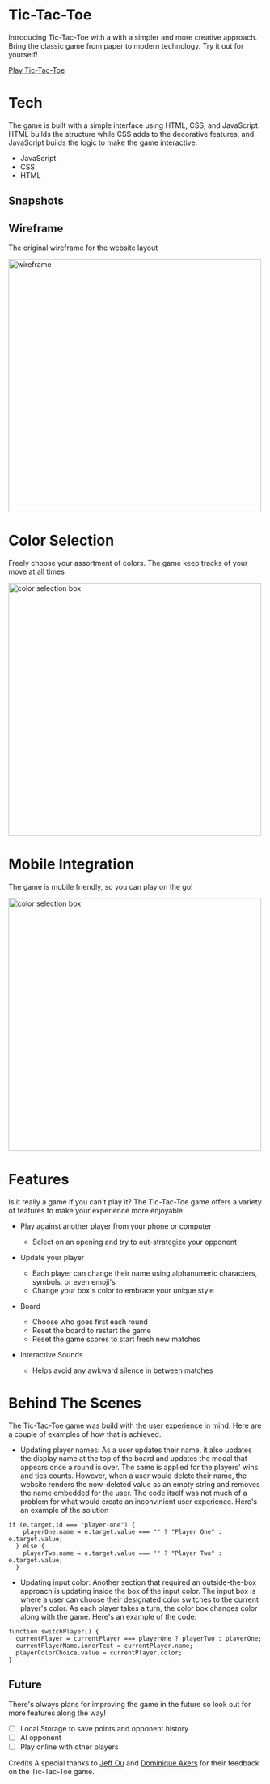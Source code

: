 # Tic-Tac-Toe

Introducing Tic-Tac-Toe with a with a simpler and more creative approach. Bring the classic game from paper to modern technology. Try it out for yourself!

[Play Tic-Tac-Toe](https://kbarrios.dev/tic-tac-toe/)

# Tech

The game is built with a simple interface using HTML, CSS, and JavaScript. HTML builds the structure while CSS adds to the decorative features, and JavaScript builds the logic to make the game interactive.

- JavaScript
- CSS
- HTML

## **Snapshots**
## Wireframe
The original wireframe for the website layout

<img width="500" alt="wireframe" src="./media/tic-tac-toe_wireframe.png">

# Color Selection
Freely choose your assortment of colors. The game keep tracks of your move at all times

<img width="500" alt="color selection box" src="./media/color_selection.png">

# Mobile Integration
The game is mobile friendly, so you can play on the go!

<img width="500" alt="color selection box" src="./media/mobile_view.png">

# Features
Is it really a game if you can't play it? The Tic-Tac-Toe game offers a variety of features to make your experience more enjoyable

- Play against another player from your phone or computer
    - Select on an opening and try to out-strategize your opponent

- Update your player
    - Each player can change their name using alphanumeric characters, symbols, or even emoji's
    - Change your box's color to embrace your unique style

- Board
    - Choose who goes first each round
    - Reset the board to restart the game
    - Reset the game scores to start fresh new matches

- Interactive Sounds
    - Helps avoid any awkward silence in between matches

# Behind The Scenes
The Tic-Tac-Toe game was build with the user experience in mind. Here are a couple of examples of how that is achieved.

- Updating player names: As a user updates their name, it also updates the display name at the top of the board and updates the modal that appears once a round is over. The same is applied for the players' wins and ties counts. However, when a user would delete their name, the website renders the now-deleted value as an empty string and removes the name embedded for the user. The code itself was not much of a problem for what would create an inconvinient user experience. Here's an example of the solution

```
if (e.target.id === "player-one") {
    playerOne.name = e.target.value === "" ? "Player One" : e.target.value;
  } else {
    playerTwo.name = e.target.value === "" ? "Player Two" : e.target.value;
  }
```
- Updating input color: Another section that required an outside-the-box approach is updating inside the box of the input color. The input box is where a user can choose their designated color switches to the current player's color. As each player takes a turn, the color box changes color along with the game. Here's an example of the code:

```
function switchPlayer() {
  currentPlayer = currentPlayer === playerOne ? playerTwo : playerOne;
  currentPlayerName.innerText = currentPlayer.name;
  playerColorChoice.value = currentPlayer.color;
}
```

## Future
There's always plans for improving the game in the future so look out for more features along the way!
- [ ] Local Storage to save points and opponent history
- [ ] AI opponent
- [ ] Play online with other players

Credits
A special thanks to [Jeff Ou](https://github.com/pophero110) and [Dominique Akers](https://github.com/Dommy99) for their feedback on the Tic-Tac-Toe game.
